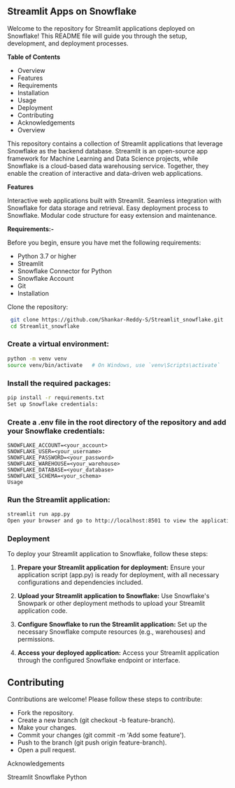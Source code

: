 ## Streamlit Apps on Snowflake

Welcome to the repository for Streamlit applications deployed on Snowflake! This README file will guide you through the setup, development, and deployment processes.

**Table of Contents**

- Overview
- Features
- Requirements
- Installation
- Usage
- Deployment
- Contributing
- Acknowledgements
- Overview

This repository contains a collection of Streamlit applications that leverage Snowflake as the backend database. Streamlit is an open-source app framework for Machine Learning and Data Science projects, while Snowflake is a cloud-based data warehousing service. Together, they enable the creation of interactive and data-driven web applications.

**Features**

Interactive web applications built with Streamlit.
Seamless integration with Snowflake for data storage and retrieval.
Easy deployment process to Snowflake.
Modular code structure for easy extension and maintenance.

**Requirements:-**

Before you begin, ensure you have met the following requirements:

- Python 3.7 or higher
- Streamlit
- Snowflake Connector for Python
- Snowflake Account
- Git
- Installation

Clone the repository:
```bash
 git clone https://github.com/Shankar-Reddy-S/Streamlit_snowflake.git
 cd Streamlit_snowflake
```
### Create a virtual environment: 

```bash
python -m venv venv
source venv/bin/activate   # On Windows, use `venv\Scripts\activate`
```

### Install the required packages:

```bash
pip install -r requirements.txt
Set up Snowflake credentials:
```
### Create a .env file in the root directory of the repository and add your Snowflake credentials:

```plaintext
SNOWFLAKE_ACCOUNT=<your_account>
SNOWFLAKE_USER=<your_username>
SNOWFLAKE_PASSWORD=<your_password>
SNOWFLAKE_WAREHOUSE=<your_warehouse>
SNOWFLAKE_DATABASE=<your_database>
SNOWFLAKE_SCHEMA=<your_schema>
Usage
```
### Run the Streamlit application:
```bash
streamlit run app.py
Open your browser and go to http://localhost:8501 to view the application.
```
### Deployment

To deploy your Streamlit application to Snowflake, follow these steps:

1. **Prepare your Streamlit application for deployment:**
Ensure your application script (app.py) is ready for deployment, with all necessary configurations and dependencies included.

2. **Upload your Streamlit application to Snowflake:**
Use Snowflake's Snowpark or other deployment methods to upload your Streamlit application code.

3. **Configure Snowflake to run the Streamlit application:**
Set up the necessary Snowflake compute resources (e.g., warehouses) and permissions.

4. **Access your deployed application:**
Access your Streamlit application through the configured Snowflake endpoint or interface.

## Contributing

Contributions are welcome! Please follow these steps to contribute:

- Fork the repository.
- Create a new branch (git checkout -b feature-branch).
- Make your changes.
- Commit your changes (git commit -m 'Add some feature').
- Push to the branch (git push origin feature-branch).
- Open a pull request.


Acknowledgements

Streamlit
Snowflake
Python
